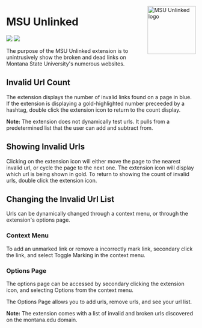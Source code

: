 <img src="logo/logo-2000.png" alt="MSU Unlinked logo" align="right" width="128px"></img>

# MSU Unlinked
[![](https://img.shields.io/github/v/release/FlamedDogo99/GrayMSU?style=flat-square&logo=github&logoColor=white&label=GitHub&color=181717)](https://github.com/FlamedDogo99/GrayMSU/releases)
[![](https://img.shields.io/github/license/FlamedDogo99/GrayMSU?style=flat-square)](https://github.com/FlamedDogo99/GrayMSU/blob/master/LICENSE)


The purpose of the MSU Unlinked extension is to unintrusively show the broken and dead links on Montana State University's numerous websites.

## Invalid Url Count

The extension displays the number of invalid links found on a page in blue. If the extension is displaying a gold-highlighted number preceeded by a hashtag, double click the extension icon to return to the count display.

**Note:** The extension does not dynamically test urls. It pulls from a predetermined list that the user can add and subtract from.

## Showing Invalid Urls

Clicking on the extension icon will either move the page to the nearest invalid url, or cycle the page to the next one. The extension icon will display which url is being shown in gold. To return to showing the count of invalid urls, double click the extension icon.

## Changing the Invalid Url List

Urls can be dynamically changed through a context menu, or through the extension's options page.

### Context Menu

To add an unmarked link or remove a incorrectly mark link, secondary click the link, and select Toggle Marking in the context menu.

### Options Page

The options page can be accessed by secondary clicking the extension icon, and selecting Options from the context menu.

The Options Page allows you to add urls, remove urls, and see your url list.

**Note:** The extension comes with a list of invalid and broken urls discovered on the montana.edu domain.
